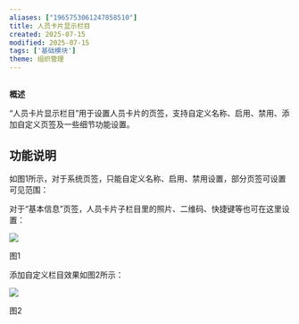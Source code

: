 ```yaml
---
aliases: ["1965753061247858510"]
title: 人员卡片显示栏目
created: 2025-07-15
modified: 2025-07-15
tags: ['基础模块']
theme: 组织管理
---
```


##

**概述**

“人员卡片显示栏目”用于设置人员卡片的页签，支持自定义名称、启用、禁用、添加自定义页签及一些细节功能设置。

## **功能说明**

如图1所示，对于系统页签，只能自定义名称、启用、禁用设置，部分页签可设置可见范围：

对于“基本信息”页签，人员卡片子栏目里的照片、二维码、快捷键等也可在这里设置：

![](ed6fc2b4779451db4f86e5765de4b73a.jpg)

图1

添加自定义栏目效果如图2所示：

![](9f808b0afad5c2bbdf1a07a43a504411.jpg)

图2